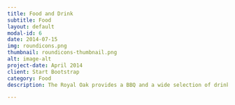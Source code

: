 ```yaml
---
title: Food and Drink
subtitle: Food
layout: default
modal-id: 6
date: 2014-07-15
img: roundicons.png
thumbnail: roundicons-thumbnail.png
alt: image-alt
project-date: April 2014
client: Start Bootstrap
category: Food
description: The Royal Oak provides a BBQ and a wide selection of drinks.  We will also be selling homemade cakes and ice-creams to raise money for charity.

---
```

